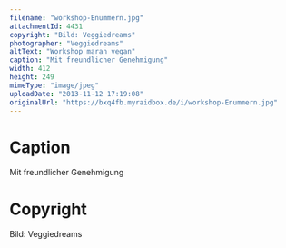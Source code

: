 ```yaml
---
filename: "workshop-Enummern.jpg"
attachmentId: 4431
copyright: "Bild: Veggiedreams"
photographer: "Veggiedreams"
altText: "Workshop maran vegan"
caption: "Mit freundlicher Genehmigung"
width: 412
height: 249
mimeType: "image/jpeg"
uploadDate: "2013-11-12 17:19:08"
originalUrl: "https://bxq4fb.myraidbox.de/i/workshop-Enummern.jpg"
---
```


# Caption

Mit freundlicher Genehmigung

# Copyright

Bild: Veggiedreams

